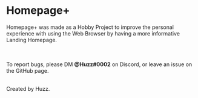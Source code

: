 <h1>Homepage+</h1>
Homepage+ was made as a Hobby Project to improve the personal experience with using the Web Browser
by having a more informative Landing Homepage.

<br></br>
To report bugs, please DM **@Huzz#0002** on Discord, or leave an issue on the GitHub page.

</br>
Created by Huzz.
